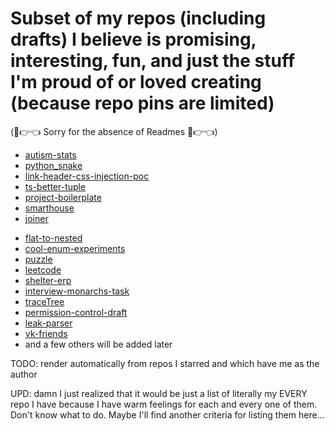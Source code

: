 # Subset of my repos (including drafts) I believe is promising, interesting, fun, and just the stuff I'm proud of or loved creating  (because repo pins are limited)

(🥺👉👈 Sorry for the absence of Readmes 🥺👉👈)

- [autism-stats](https://github.com/nikelborm/autism-stats)
- [python_snake](https://github.com/nikelborm/python_snake)
- [link-header-css-injection-poc](https://github.com/nikelborm/link-header-css-injection-poc)
- [ts-better-tuple](https://github.com/nikelborm/ts-better-tuple)
- [project-boilerplate](https://github.com/nikelborm/project-boilerplate)
- [smarthouse](https://github.com/nikelborm/smarthouse)
- [joiner](https://github.com/nikelborm/joiner)
<!-- - [chrome-cache-forensics](https://github.com/nikelborm/chrome-cache-forensics) -->
- [flat-to-nested](https://github.com/nikelborm/flat-to-nested)
- [cool-enum-experiments](https://github.com/nikelborm/cool-enum-experiments)
- [puzzle](https://github.com/nikelborm/puzzle)
- [leetcode](https://github.com/nikelborm/leetcode)
- [shelter-erp](https://github.com/nikelborm/shelter-erp)
- [interview-monarchs-task](https://github.com/nikelborm/interview-monarchs-task)
- [traceTree](https://github.com/nikelborm/traceTree)
- [permission-control-draft](https://github.com/nikelborm/permission-control-draft)
- [leak-parser](https://github.com/nikelborm/leak-parser)
- [vk-friends](https://github.com/nikelborm/vk-friends)
- and a few others will be added later

TODO: render automatically from repos I starred and which have me as the author

UPD: damn I just realized that it would be just a list of literally my EVERY repo I have because I have warm feelings for each and every one of them. Don't know what to do. Maybe I'll find another criteria for listing them here...

<!-- 
<a href="https://github.com/nikelborm/autism-stats">
  <img src="https://github-readme-stats.vercel.app/api/pin/?username=nikelborm&repo=autism-stats&theme=tokyonight" alt="autism-stats repo" />
</a>
-->
